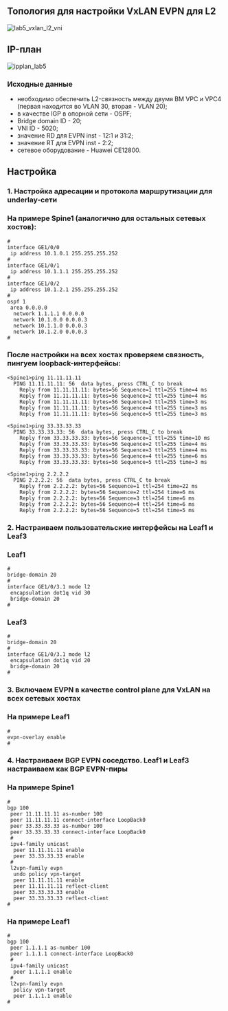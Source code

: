 ## Топология для настройки VxLAN EVPN для L2

![lab5_vxlan_l2_vni](https://github.com/user-attachments/assets/caa8cd95-3a25-4423-a8b0-1d506d3b914c)

## IP-план

![ipplan_lab5](https://github.com/user-attachments/assets/bbc30c01-93b3-4703-82ba-b9978278c284)

### Исходные данные
- необходимо обеспечить L2-связность между двумя ВМ VPC и VPC4 (первая находится во VLAN 30, вторая - VLAN 20);
- в качестве IGP в опорной сети - OSPF;
- Bridge domain ID - 20;
- VNI ID - 5020;
- значение RD для EVPN inst - 12:1 и 31:2;
- значение RT для EVPN inst - 2:2;
- сетевое оборудование - Huawei CE12800.

## Настройка

### 1. Настройка адресации и протокола маршрутизации для underlay-сети
### На примере Spine1 (аналогично для остальных сетевых хостов):
```
#
interface GE1/0/0
 ip address 10.1.0.1 255.255.255.252
#
interface GE1/0/1
 ip address 10.1.1.1 255.255.255.252
#
interface GE1/0/2
 ip address 10.1.2.1 255.255.255.252
#
ospf 1
 area 0.0.0.0
  network 1.1.1.1 0.0.0.0
  network 10.1.0.0 0.0.0.3
  network 10.1.1.0 0.0.0.3
  network 10.1.2.0 0.0.0.3
#
```
### После настройки на всех хостах проверяем связность, пингуем loopback-интерфейсы: 
```
<Spine1>ping 11.11.11.11
  PING 11.11.11.11: 56  data bytes, press CTRL_C to break
    Reply from 11.11.11.11: bytes=56 Sequence=1 ttl=255 time=4 ms
    Reply from 11.11.11.11: bytes=56 Sequence=2 ttl=255 time=4 ms
    Reply from 11.11.11.11: bytes=56 Sequence=3 ttl=255 time=3 ms
    Reply from 11.11.11.11: bytes=56 Sequence=4 ttl=255 time=3 ms
    Reply from 11.11.11.11: bytes=56 Sequence=5 ttl=255 time=3 ms
   
<Spine1>ping 33.33.33.33
  PING 33.33.33.33: 56  data bytes, press CTRL_C to break
    Reply from 33.33.33.33: bytes=56 Sequence=1 ttl=255 time=10 ms
    Reply from 33.33.33.33: bytes=56 Sequence=2 ttl=255 time=4 ms
    Reply from 33.33.33.33: bytes=56 Sequence=3 ttl=255 time=4 ms
    Reply from 33.33.33.33: bytes=56 Sequence=4 ttl=255 time=6 ms
    Reply from 33.33.33.33: bytes=56 Sequence=5 ttl=255 time=3 ms

<Spine1>ping 2.2.2.2
  PING 2.2.2.2: 56  data bytes, press CTRL_C to break
    Reply from 2.2.2.2: bytes=56 Sequence=1 ttl=254 time=22 ms
    Reply from 2.2.2.2: bytes=56 Sequence=2 ttl=254 time=6 ms
    Reply from 2.2.2.2: bytes=56 Sequence=3 ttl=254 time=6 ms
    Reply from 2.2.2.2: bytes=56 Sequence=4 ttl=254 time=6 ms
    Reply from 2.2.2.2: bytes=56 Sequence=5 ttl=254 time=5 ms
```
### 2. Настраиваем пользовательские интерфейсы на Leaf1 и Leaf3 
### Leaf1
```
#
bridge-domain 20
#
interface GE1/0/3.1 mode l2
 encapsulation dot1q vid 30
 bridge-domain 20
#
```
### Leaf3
```
#
bridge-domain 20
#
interface GE1/0/3.1 mode l2
 encapsulation dot1q vid 20
 bridge-domain 20
#
```
### 3. Включаем EVPN в качестве control plane для VxLAN на всех сетевых хостах
### На примере Leaf1
```
#
evpn-overlay enable
#
```
### 4. Настраиваем BGP EVPN соседство. Leaf1 и Leaf3 настраиваем как BGP EVPN-пиры
### На примере Spine1
```
#
bgp 100
 peer 11.11.11.11 as-number 100
 peer 11.11.11.11 connect-interface LoopBack0
 peer 33.33.33.33 as-number 100
 peer 33.33.33.33 connect-interface LoopBack0
 #
 ipv4-family unicast
  peer 11.11.11.11 enable
  peer 33.33.33.33 enable
 #
 l2vpn-family evpn
  undo policy vpn-target
  peer 11.11.11.11 enable
  peer 11.11.11.11 reflect-client
  peer 33.33.33.33 enable
  peer 33.33.33.33 reflect-client
#
```
### На примере Leaf1

```
#
bgp 100
 peer 1.1.1.1 as-number 100
 peer 1.1.1.1 connect-interface LoopBack0
 #
 ipv4-family unicast
  peer 1.1.1.1 enable
 #
 l2vpn-family evpn
  policy vpn-target
  peer 1.1.1.1 enable
#
```
